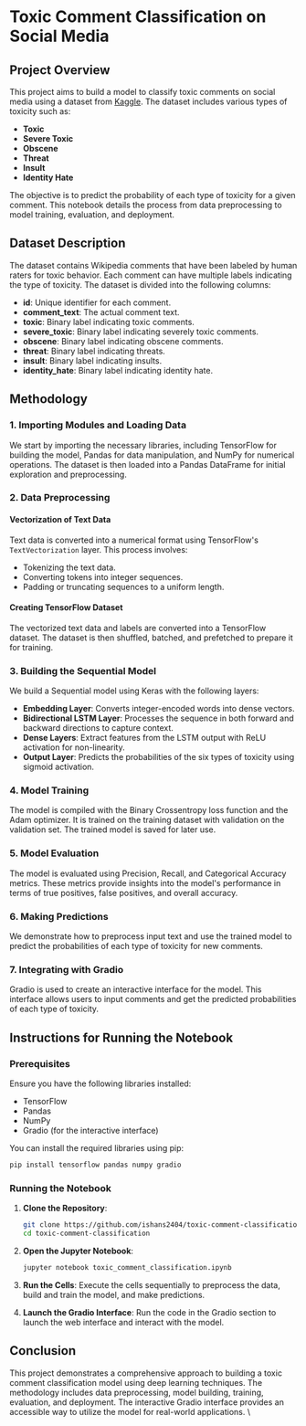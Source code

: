 # Toxic Comment Classification on Social Media

## Project Overview

This project aims to build a model to classify toxic comments on social media using a dataset from [Kaggle](https://www.kaggle.com/c/jigsaw-toxic-comment-classification-challenge/data). The dataset includes various types of toxicity such as:
- **Toxic**
- **Severe Toxic**
- **Obscene**
- **Threat**
- **Insult**
- **Identity Hate**

The objective is to predict the probability of each type of toxicity for a given comment. This notebook details the process from data preprocessing to model training, evaluation, and deployment.

## Dataset Description

The dataset contains Wikipedia comments that have been labeled by human raters for toxic behavior. Each comment can have multiple labels indicating the type of toxicity. The dataset is divided into the following columns:
- **id**: Unique identifier for each comment.
- **comment_text**: The actual comment text.
- **toxic**: Binary label indicating toxic comments.
- **severe_toxic**: Binary label indicating severely toxic comments.
- **obscene**: Binary label indicating obscene comments.
- **threat**: Binary label indicating threats.
- **insult**: Binary label indicating insults.
- **identity_hate**: Binary label indicating identity hate.

## Methodology

### 1. Importing Modules and Loading Data

We start by importing the necessary libraries, including TensorFlow for building the model, Pandas for data manipulation, and NumPy for numerical operations. The dataset is then loaded into a Pandas DataFrame for initial exploration and preprocessing.

### 2. Data Preprocessing

#### Vectorization of Text Data

Text data is converted into a numerical format using TensorFlow's `TextVectorization` layer. This process involves:
- Tokenizing the text data.
- Converting tokens into integer sequences.
- Padding or truncating sequences to a uniform length.

#### Creating TensorFlow Dataset

The vectorized text data and labels are converted into a TensorFlow dataset. The dataset is then shuffled, batched, and prefetched to prepare it for training.

### 3. Building the Sequential Model

We build a Sequential model using Keras with the following layers:
- **Embedding Layer**: Converts integer-encoded words into dense vectors.
- **Bidirectional LSTM Layer**: Processes the sequence in both forward and backward directions to capture context.
- **Dense Layers**: Extract features from the LSTM output with ReLU activation for non-linearity.
- **Output Layer**: Predicts the probabilities of the six types of toxicity using sigmoid activation.

### 4. Model Training

The model is compiled with the Binary Crossentropy loss function and the Adam optimizer. It is trained on the training dataset with validation on the validation set. The trained model is saved for later use.

### 5. Model Evaluation

The model is evaluated using Precision, Recall, and Categorical Accuracy metrics. These metrics provide insights into the model's performance in terms of true positives, false positives, and overall accuracy.

### 6. Making Predictions

We demonstrate how to preprocess input text and use the trained model to predict the probabilities of each type of toxicity for new comments.

### 7. Integrating with Gradio

Gradio is used to create an interactive interface for the model. This interface allows users to input comments and get the predicted probabilities of each type of toxicity.

## Instructions for Running the Notebook

### Prerequisites

Ensure you have the following libraries installed:
- TensorFlow
- Pandas
- NumPy
- Gradio (for the interactive interface)

You can install the required libraries using pip:
```bash
pip install tensorflow pandas numpy gradio
```

### Running the Notebook

1. **Clone the Repository**:
   ```bash
   git clone https://github.com/ishans2404/toxic-comment-classification.git
   cd toxic-comment-classification
   ```

2. **Open the Jupyter Notebook**:
   ```bash
   jupyter notebook toxic_comment_classification.ipynb
   ```

3. **Run the Cells**:
   Execute the cells sequentially to preprocess the data, build and train the model, and make predictions. 

4. **Launch the Gradio Interface**:
   Run the code in the Gradio section to launch the web interface and interact with the model.

## Conclusion

This project demonstrates a comprehensive approach to building a toxic comment classification model using deep learning techniques. The methodology includes data preprocessing, model building, training, evaluation, and deployment. The interactive Gradio interface provides an accessible way to utilize the model for real-world applications.
\
